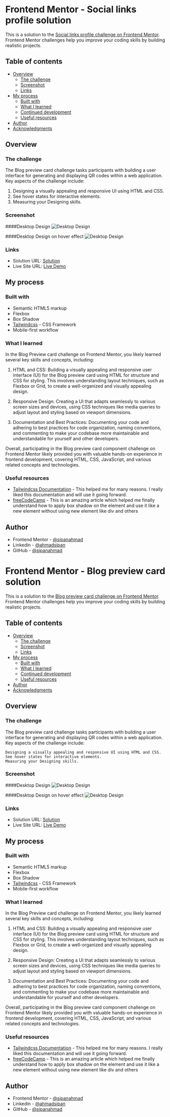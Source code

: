 # Frontend Mentor - Social links profile solution

This is a solution to the [Social links profile challenge on Frontend Mentor](https://www.frontendmentor.io/challenges/social-links-profile-UG32l9m6dQ). Frontend Mentor challenges help you improve your coding skills by building realistic projects. 

## Table of contents

- [Overview](#overview)
  - [The challenge](#the-challenge)
  - [Screenshot](#screenshot)
  - [Links](#links)
- [My process](#my-process)
  - [Built with](#built-with)
  - [What I learned](#what-i-learned)
  - [Continued development](#continued-development)
  - [Useful resources](#useful-resources)
- [Author](#author)
- [Acknowledgments](#acknowledgments)

## Overview

### The challenge

The Blog preview card challenge tasks participants with building a user interface for generating and displaying QR codes within a web application. Key aspects of the challenge include:

1. Designing a visually appealing and responsive UI using HTML and CSS.
2. See hover states for interactive elements.
3. Measuring your Designing skills.

### Screenshot

####Desktop Design
![Desktop Design](./desktop-design.png)

####Desktop Design on hover effect
![Desktop Design](./desktop-design-hover.png)

### Links

- Solution URL: [Solution](https://www.frontendmentor.io/solutions/blog-preview-card-using-tailwindcss-Wc8_i7rnl9)
- Live Site URL: [Live Demo](https://blog-preview-card-tailwindcss.vercel.app/)

## My process

### Built with

- Semantic HTML5 markup
- Flexbox
- Box Shadow
- [Tailwindcss](https://tailwindcss.com/) - CSS Framework 
- Mobile-first workflow

### What I learned

In the Blog Preview card challenge on Frontend Mentor, you likely learned several key skills and concepts, including:

1. HTML and CSS: Building a visually appealing and responsive user interface (UI) for the Blog preview card using HTML for structure and CSS for styling. This involves understanding layout techniques, such as Flexbox or Grid, to create a well-organized and visually appealing design.

   
2. Responsive Design: Creating a UI that adapts seamlessly to various screen sizes and devices, using CSS techniques like media queries to adjust layout and styling based on viewport dimensions.

3. Documentation and Best Practices: Documenting your code and adhering to best practices for code organization, naming conventions, and commenting to make your codebase more maintainable and understandable for yourself and other developers.

Overall, participating in the Blog preview card component challenge on Frontend Mentor likely provided you with valuable hands-on experience in frontend development, covering HTML, CSS, JavaScript, and various related concepts and technologies.

### Useful resources

- [Tailwindcss Documentation](https://tailwindcss.com/docs/installation) - This helped me for many reasons. I really liked this documentation and will use it going forward.
- [freeCodeCamp](https://www.freecodecamp.org/news/how-to-create-beautiful-box-shadows-in-html-and-css/) - This is an amazing article which helped me finally understand how to apply box shadow on the element and  use it like a new element without using new element like div and others
## Author

- Frontend Mentor - [@sipanahmad](https://www.frontendmentor.io/profile/sipanahmad)
- Linkedin - [@ahmadsipan](https://www.linkedin.com/in/ahmadsipan/)
- GitHub - [@sipanahmad](https://github.com/sipanahmad)
# Frontend Mentor - Blog preview card solution

This is a solution to the [Blog preview card challenge on Frontend Mentor](https://www.frontendmentor.io/challenges/blog-preview-card-ckPaj01IcS). Frontend Mentor challenges help you improve your coding skills by building realistic projects. 

## Table of contents

- [Overview](#overview)
  - [The challenge](#the-challenge)
  - [Screenshot](#screenshot)
  - [Links](#links)
- [My process](#my-process)
  - [Built with](#built-with)
  - [What I learned](#what-i-learned)
  - [Continued development](#continued-development)
  - [Useful resources](#useful-resources)
- [Author](#author)
- [Acknowledgments](#acknowledgments)

## Overview

### The challenge

The Blog preview card challenge tasks participants with building a user interface for generating and displaying QR codes within a web application. Key aspects of the challenge include:

    Designing a visually appealing and responsive UI using HTML and CSS.
    See hover states for interactive elements.
    Measuring your Designing skills.

### Screenshot

####Desktop Design
![Desktop Design](./desktop-design.png)

####Desktop Design on hover effect
![Desktop Design](./desktop-design-hover.png)

### Links

- Solution URL: [Solution](https://www.frontendmentor.io/solutions/blog-preview-card-using-tailwindcss-Wc8_i7rnl9)
- Live Site URL: [Live Demo](https://blog-preview-card-tailwindcss.vercel.app/)

## My process

### Built with

- Semantic HTML5 markup
- Flexbox
- Box Shadow
- [Tailwindcss](https://tailwindcss.com/) - CSS Framework 
- Mobile-first workflow

### What I learned

In the Blog Preview card challenge on Frontend Mentor, you likely learned several key skills and concepts, including:

1. HTML and CSS: Building a visually appealing and responsive user interface (UI) for the Blog preview card using HTML for structure and CSS for styling. This involves understanding layout techniques, such as Flexbox or Grid, to create a well-organized and visually appealing design.

   
2. Responsive Design: Creating a UI that adapts seamlessly to various screen sizes and devices, using CSS techniques like media queries to adjust layout and styling based on viewport dimensions.

3. Documentation and Best Practices: Documenting your code and adhering to best practices for code organization, naming conventions, and commenting to make your codebase more maintainable and understandable for yourself and other developers.

Overall, participating in the Blog preview card component challenge on Frontend Mentor likely provided you with valuable hands-on experience in frontend development, covering HTML, CSS, JavaScript, and various related concepts and technologies.

### Useful resources

- [Tailwindcss Documentation](https://tailwindcss.com/docs/installation) - This helped me for many reasons. I really liked this documentation and will use it going forward.
- [freeCodeCamp](https://www.freecodecamp.org/news/how-to-create-beautiful-box-shadows-in-html-and-css/) - This is an amazing article which helped me finally understand how to apply box shadow on the element and  use it like a new element without using new element like div and others
## Author

- Frontend Mentor - [@sipanahmad](https://www.frontendmentor.io/profile/sipanahmad)
- Linkedin - [@ahmadsipan](https://www.linkedin.com/in/ahmadsipan/)
- GitHub - [@sipanahmad](https://github.com/sipanahmad)

